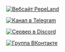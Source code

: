 [![Вебсайт PepeLand](https://user-images.githubusercontent.com/36849286/161177978-328d6364-c28a-4e91-a9a6-cb16fafe464d.svg)](https://p-l.cc/)

[![Канал в Telegram](https://user-images.githubusercontent.com/36849286/161178042-5b9c0375-ea76-4a8e-a6fc-4bda5c971e7c.svg)](https://p-l.cc/tg)

[![Сервер в Discord](https://user-images.githubusercontent.com/36849286/161178019-9b1c4d81-f566-40e6-a166-739b7cf6b298.svg)](https://p-l.cc/ds)

[![Группа ВКонтакте](https://user-images.githubusercontent.com/36849286/161178079-bdb709f0-5556-40f1-b47a-0fd139a88aed.svg)](https://p-l.cc/vk)
